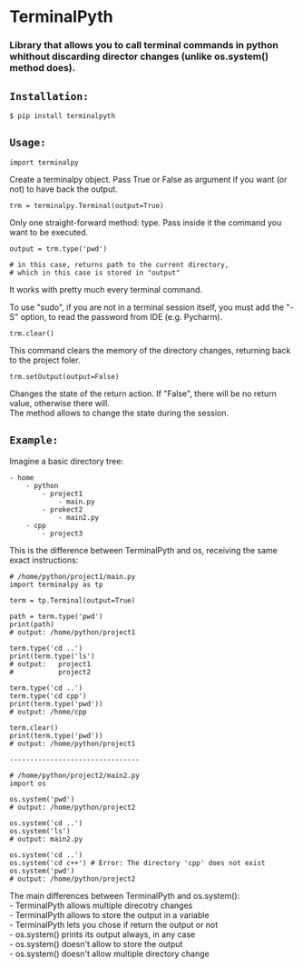 # TerminalPyth

### Library that allows you to call terminal commands in python whithout discarding director changes (unlike os.system() method does).

## `Installation:`

    $ pip install terminalpyth

## `Usage:`

    import terminalpy

Create a terminalpy object. Pass True or False as argument if you want (or not) to have back the output.

    trm = terminalpy.Terminal(output=True)

Only one straight-forward method: type. Pass inside it the command you want to be executed.

    output = trm.type('pwd')

    # in this case, returns path to the current directory,
    # which in this case is stored in "output"

It works with pretty much every terminal command. 

To use "sudo", if you are not in a terminal session itself, you must add the "-S" option, 
to read the password from IDE (e.g. Pycharm).

    trm.clear()

This command clears the memory of the directory changes, returning back to the project foler.

    trm.setOutput(output=False)

Changes the state of the return action. If "False", there will be no return value, otherwise there will. \
The method allows to change the state during the session.

## `Example:`

Imagine a basic directory tree:

    - home
        - python
            - project1
                - main.py
            - prokect2
                - main2.py
        - cpp
            - project3
                
This is the difference between TerminalPyth and os, receiving the same exact instructions:

    # /home/python/project1/main.py
    import terminalpy as tp
    
    term = tp.Terminal(output=True)
    
    path = term.type('pwd')
    print(path)
    # output: /home/python/project1

    term.type('cd ..')
    print(term.type('ls')
    # output:   project1
    #           project2

    term.type('cd ..')
    term.type('cd cpp')
    print(term.type('pwd'))
    # output: /home/cpp

    term.clear()
    print(term.type('pwd'))
    # output: /home/python/project1

    --------------------------------

    # /home/python/project2/main2.py
    import os

    os.system('pwd')
    # output: /home/python/project2

    os.system('cd ..')
    os.system('ls')
    # output: main2.py

    os.system('cd ..')
    os.system('cd c++') # Error: The directory 'cpp' does not exist
    os.system('pwd')
    # output: /home/python/project2


The main differences between TerminalPyth and os.system(): \
    - TerminalPyth allows multiple direcotry changes \
    - TerminalPyth allows to store the output in a variable \
    - TerminalPyth lets you chose if return the output or not \
    - os.system() prints its output always, in any case \
    - os.system() doesn't allow to store the output \
    - os.system() doesn't allow multiple directory change

